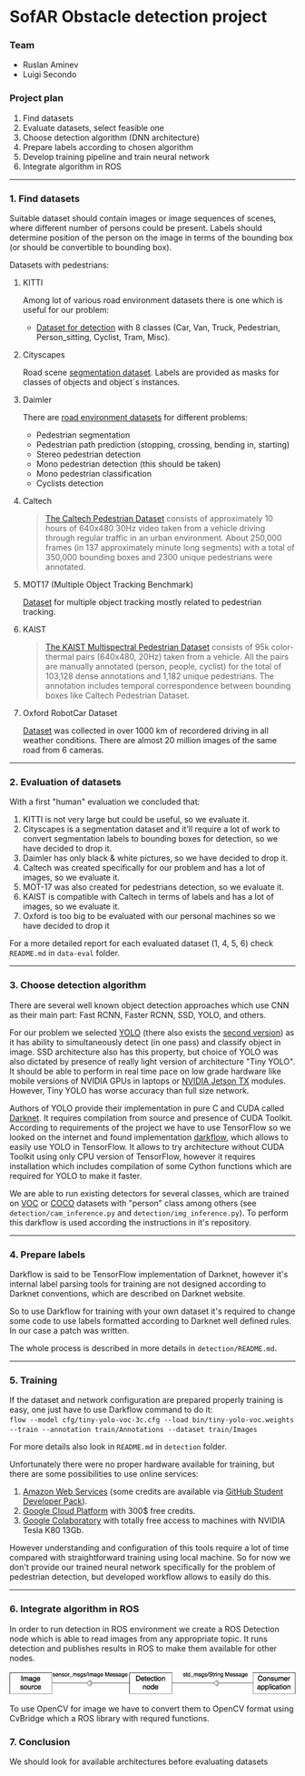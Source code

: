 # SofAR Obstacle detection project 

### Team
* Ruslan Aminev
* Luigi Secondo

### Project plan

1. Find datasets
2. Evaluate datasets, select feasible one
3. Choose detection algorithm (DNN architecture)
4. Prepare labels according to chosen algorithm
5. Develop training pipeline and train neural network
6. Integrate algorithm in ROS
___

### 1. Find datasets
Suitable dataset should contain images or image sequences of scenes, 
where different number of persons could be present. Labels should 
determine position of the person on the image in terms
of the bounding box (or should be convertible to bounding box).

Datasets with pedestrians:
1. KITTI

    Among lot of various road environment datasets there is one 
    which is useful for our problem:
    * [Dataset for detection](http://www.cvlibs.net/datasets/kitti/eval_object.php?obj_benchmark=2d) 
    with 8 classes (Car, Van, Truck, Pedestrian, Person_sitting, Cyclist, Tram, Misc).

        
2. Cityscapes

    Road scene [segmentation dataset](https://www.cityscapes-dataset.com/). Labels are provided as masks for classes of objects and object`s instances. 

3. Daimler

    There are [road environment datasets](http://www.gavrila.net/Datasets/datasets.html) for different problems:
    * Pedestrian segmentation
    * Pedestrian path prediction (stopping, crossing, bending in, starting)
    * Stereo pedestrian detection
    * Mono pedestrian detection (this should be taken)
    * Mono pedestrian classification
    * Cyclists detection

4. Caltech
 
    > [The Caltech Pedestrian Dataset](http://www.vision.caltech.edu/Image_Datasets/CaltechPedestrians/) consists of approximately 10 hours of 640x480 30Hz video taken from a vehicle driving through regular traffic in an urban environment. About 250,000 frames (in 137 approximately minute long segments) with a total of 350,000 bounding boxes and 2300 unique pedestrians were annotated.

5. MOT17 (Multiple Object Tracking Benchmark)
    
    [Dataset](https://motchallenge.net/data/MOT17Det) for multiple object tracking mostly related to pedestrian tracking.

6. KAIST

    > [The KAIST Multispectral Pedestrian Dataset](https://sites.google.com/site/pedestrianbenchmark/) consists of 95k color-thermal pairs (640x480, 20Hz) taken from a vehicle. All the pairs are manually annotated (person, people, cyclist) for the total of 103,128 dense annotations and 1,182 unique pedestrians. The annotation includes temporal correspondence between bounding boxes like Caltech Pedestrian Dataset.

7. Oxford RobotCar Dataset

    [Dataset](http://robotcar-dataset.robots.ox.ac.uk/) was collected in over 1000 km of recordered driving in all weather conditions. There are almost 20 million images of the same road from 6 cameras.

___

### 2. Evaluation of datasets
With a first "human" evaluation we concluded that:
1. KITTI is not very large but could be useful, so we evaluate it. 
2. Cityscapes is a segmentation dataset and it'll require a lot 
of work to convert segmentation labels to bounding boxes for detection, 
so we have decided to drop it.
3. Daimler has only black & white pictures, so we have decided to drop it.
4. Caltech was created specifically for our problem and has a lot of
images, so we evaluate it.
5. MOT-17 was also created for pedestrians detection, so we evaluate it.
6. KAIST is compatible with Caltech in terms of labels and has a lot of images, so we 
evaluate it.
7. Oxford is too big to be evaluated with our personal machines so we have decided to drop it

For a more detailed report for each evaluated dataset (1, 4, 5, 6) 
check `README.md` in `data-eval` folder.
___

### 3. Choose detection algorithm

There are several well known object detection approaches which use CNN
as their main part: Fast RCNN, Faster RCNN, SSD, YOLO, and others.

For our problem we selected [YOLO](https://arxiv.org/abs/1506.02640) 
(there also exists the [second version](https://arxiv.org/abs/1612.08242)) as it has ability to simultaneously
detect (in one pass) and classify object in image. SSD architecture also has this
property, but choice of YOLO was also dictated by presence of really
light version of architecture "Tiny YOLO". It should be able to perform in real
time pace on low grade hardware like mobile versions of NVIDIA GPUs in
laptops or [NVIDIA Jetson TX](https://www.nvidia.com/en-us/autonomous-machines/embedded-systems-dev-kits-modules/)
modules. However, Tiny YOLO has worse accuracy than full size network.

Authors of YOLO provide their implementation in pure C and CUDA called 
[Darknet](https://pjreddie.com/darknet/). It requires compilation from 
source and presence of CUDA Toolkit. According to requirements of the 
project we have to use TensorFlow so we looked on the internet and found
implementation [darkflow](https://github.com/thtrieu/darkflow),
which allows to easily use YOLO in TensorFlow. It allows to try 
architecture without CUDA Toolkit using only CPU version of TensorFlow, 
however it requires installation which includes compilation of some
Cython functions which are required for YOLO to make it faster.

We are able to run existing detectors for several classes, 
which are trained on [VOC](http://host.robots.ox.ac.uk/pascal/VOC/)
or [COCO](http://cocodataset.org/#home) datasets with "person" class
among others (see `detection/cam_inference.py` and 
`detection/img_inference.py`). To perform this darkflow is used 
according the instructions in it's repository.

___

### 4. Prepare labels

Darkflow is said to be TensorFlow implementation of Darknet, however 
it's internal label parsing tools for training are not designed according to Darknet
conventions, which are described on Darknet website.

So to use Darkflow for training with your own dataset it's required to 
change some code to use labels formatted according to Darknet 
well defined rules. In our case a patch was written.

The whole process is described in more details in `detection/README.md`.
___

### 5. Training

If the dataset and network configuration are prepared properly training
is easy, one just have to use Darkflow command to do it:  
`flow --model cfg/tiny-yolo-voc-3c.cfg --load bin/tiny-yolo-voc.weights 
--train --annotation train/Annotations --dataset train/Images`

For more details also look in `README.md` in `detection` folder.

Unfortunately there were no proper hardware available for training,
but there are some possibilities to use online services:
1. [Amazon Web Services](https://aws.amazon.com/) 
(some credits are available via
[GitHub Student Developer Pack](https://education.github.com/pack)).
2. [Google Cloud Platform](https://cloud.google.com) with 300$ free credits.
3. [Google Colaboratory](https://colab.research.google.com/notebooks/welcome.ipynb) 
with totally free access to machines with NVIDIA Tesla K80 13Gb.

However understanding and configuration of this tools require a lot of 
time compared with straightforward training using local machine. So
for now we don't provide our trained neural network specifically for 
the problem of pedestrian detection, but developed workflow allows 
to easily do this.
___

### 6. Integrate algorithm in ROS
In order to run detection in ROS environment we create a ROS 
Detection node which is able to read images from any appropriate topic.
It runs detection and publishes results in ROS to make them available 
for other nodes.

![scheme](uml-scheme.png)

To use OpenCV for image we have to convert them to OpenCV format 
using CvBridge which a ROS library with requred functions.


### 7. Conclusion

We should look for available architectures before evaluating datasets
